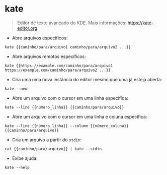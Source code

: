 # kate

> Editor de texto avançado do KDE.
> Mais informações: <https://kate-editor.org>.

- Abre arquivos específicos:

`kate {{caminho/para/arquivo1 caminho/para/arquivo2 ...}}`

- Abre arquivos remotos específicos:

`kate {{https://example.com/caminho/para/arquivo1 https://example.com/caminho/para/arquivo2 ...}}`

- Cria uma uma nova instância do editor mesmo que uma já esteja aberta:

`kate --new`

- Abre um arquivo com o cursor em uma linha específica:

`kate --line {{número_linha}} {{caminho/para/arquivo}}`

- Abre um arquivo com o cursor em uma linha e coluna específica:

`kate --line {{número_linha}} --column {{número_coluna}} {{caminho/para/arquivo}}`

- Cria um arquivo a partir do `stdin`:

`cat {{caminho/para/arquivo}} | kate --stdin`

- Exibe ajuda:

`kate --help`
